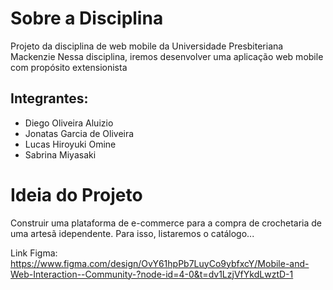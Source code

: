 # Sobre a Disciplina
Projeto da disciplina de web mobile da Universidade Presbiteriana Mackenzie
Nessa disciplina, iremos desenvolver uma aplicação web mobile com propósito extensionista

## Integrantes:
- Diego Oliveira Aluizio
- Jonatas Garcia de Oliveira
- Lucas Hiroyuki Omine
- Sabrina Miyasaki

# Ideia do Projeto
Construir uma plataforma de e-commerce para a compra de crochetaria de uma artesã idependente. Para isso, listaremos o catálogo...

Link Figma: https://www.figma.com/design/OvY61hpPb7LuyCo9ybfxcY/Mobile-and-Web-Interaction--Community-?node-id=4-0&t=dv1LzjVfYkdLwztD-1
